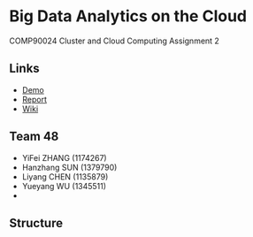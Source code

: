 # Big Data Analytics on the Cloud

COMP90024 Cluster and Cloud Computing Assignment 2

## Links
* [Demo]()
* [Report]()
* [Wiki]()

## Team 48

* YiFei ZHANG (1174267)
* Hanzhang SUN (1379790)
* Liyang CHEN (1135879)
* Yueyang WU (1345511)
* 

## Structure

    


## 
